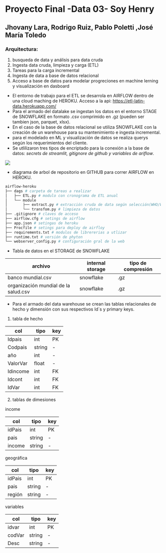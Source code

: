 # Proyecto Final -Data 03- Soy Henry
## Jhovany Lara, Rodrigo Ruiz, Pablo Poletti ,José María Toledo

### Arquitectura: 
1. busqueda de data y análisis para data cruda
2. Ingesta data cruda, limpieza y carga (ETL)
3. Tareas para la carga incremental
4.  Ingesta de data a base de datos relacional
5. Acceso a base de datos para modelar progreciones en machine lerning y visualización en dasboard

- El entorno de trabajo para el ETL se desarrola en AIRFLOW dentro de una cloud maching de HEROKU. Acceso a la api: https://etl-latin-data.herokuapp.com/
- Para el armado del datalake se ingestan los datos en el entorno STAGE de SNOWFLAKE en formato .csv comprimido en .gz (pueden ser tambien json, parquet, xlsx).
- En el caso de la base de datos relacional se utiliza SNOWFLAKE con la creación de un warehouse para su mantenimiento e ingesta incremental.
- para el modelado en ML y visualización de datos se realiza querys según los requerimientos del cliente.
- Se utlilizaron tres tipos de encriptado para la conexión a la base de datos: *secrets de streamlit, gitignore de github y variables de ariflow*.

<img src="/imagenes/diagrama solo.jpg"/>


- diagrama de arbol de repositorio en GITHUB para correr AIRFLOW en HEROKU.

```bash
airflow-heroku
├── dags # carpeta de tareas a realizar
│   ├── ETL.py # modulo con cronograma de ETL anual
│   └── module
│       ├── extract.py # extracción cruda de data según selección(WHO/WB)
│       └── transfom.py # limpieza de datos
├── .gitignore # claves de acceso
├── airflow.cfg # setings de airflow
├── app.json # setingas de heroku
├── Procfile # setings para deploy de airfloy
├── requirements.txt # modulos de librererias a utlizar
├── runtime.txt # versión de phyton
└── webserver_config.py # configuración gral de la web 
```

- Tabla de datos en el STORAGE de SNOWFLAKE

| archivo                              | internal storage | tipo de compresión |
|--------------------------------------|------------------|--------------------|
| banco mundial.csv                    | snowflake        | .gz                |
| organización mundial de la salud.csv | snowflake        | .gz                |

- Para el armado del data warehouse se crean las tablas relacionales de hecho y dimensión con sus respectivos Id´s y primary keys.

1. tabla de hecho

| col     | tipo   | key | 
|---------|--------|-----|
| Idpais  | int    | PK  |
| Codpais | string | -   |
| año     | int    | -   |
| ValorVar| float  | -   |
| Idincome| int    | FK  |
| Idcont  | int    | FK  |
| IdVar   | int    | FK  |

2. tablas de dimesiones

income

| col    | tipo   | key |
|--------|--------|-----|
| idPais | int    | PK  |
| pais   | string | -   |
| income | string | -   |

geográfica

| col    | tipo   | key |
|--------|--------|-----|
| idPais | int    | PK  |
| pais   | string | -   |
| región | string | -   |

variables

| col    | tipo   | key |
|--------|--------|-----|
| idvar  | int    | PK  |
| codVar | string | -   |
| Desc   | string | -   |

